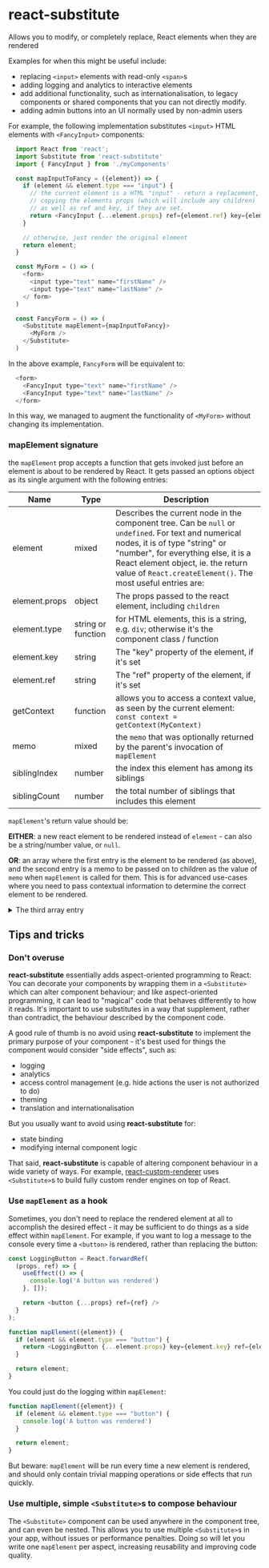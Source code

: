 # react-substitute

Allows you to modify, or completely replace, React elements when they are rendered

Examples for when this might be useful include:

* replacing `<input>` elements with read-only `<span>`s
* adding logging and analytics to interactive elements
* add additional functionality, such as internationalisation, to legacy components or shared components that you can not directly modify.
* adding admin buttons into an UI normally used by non-admin users

For example, the following implementation substitutes `<input>` HTML elements with `<FancyInput>` components:

```javascript
  import React from 'react';
  import Substitute from 'react-substitute'
  import { FancyInput } from './myComponents'

  const mapInputToFancy = ({element}) => {
    if (element && element.type === "input") {
      // the current element is a HTML "input" - return a replacement,
      // copying the elements props (which will include any children)
      // as well as ref and key, if they are set.
      return <FancyInput {...element.props} ref={element.ref} key={element.key} />
    }

    // otherwise, just render the original element
    return element;
  }

  const MyForm = () => (
    <form>
      <input type="text" name="firstName" />
      <input type="text" name="lastName" />
    </ form>
  )

  const FancyForm = () => (
    <Substitute mapElement={mapInputToFancy}>
      <MyForm />
    </Substitute>
  )
```

In the above example, `FancyForm` will be equivalent to:

```javascript
  <form>
    <FancyInput type="text" name="firstName" />
    <FancyInput type="text" name="lastName" />
  </form>
```

In this way, we managed to augment the functionality of `<MyForm>` without changing its implementation.

### mapElement signature

the `mapElement` prop accepts a function that gets invoked just before an element is about to be rendered by React. It gets passed an options object as its single argument with the following entries:

| Name           | Type               | Description
|----------------|--------------------|-------------
| element        | mixed              | Describes the current node in the component tree. Can be `null` or `undefined`. For text and numerical nodes, it is of type "string" or "number", for everything else, it is a React element object, ie. the return value of `React.createElement()`. The most useful entries are:
| element.props  | object             | The props passed to the react element, including `children`
| element.type   | string or function | for HTML elements, this is a string, e.g. `div`; otherwise it's the component class / function
| element.key    | string             | The "key" property of the element, if it's set
| element.ref    | string             | The "ref" property of the element, if it's set
| getContext     | function           | allows you to access a context value, as seen by the current element: `const context = getContext(MyContext)`
| memo           | mixed              | the `memo` that was optionally returned by the parent's invocation of `mapElement`
| siblingIndex   | number            | the index this element has among its siblings
| siblingCount   | number            | the total number of siblings that includes this element

`mapElement`'s return value should be:

**EITHER**: a new react element to be rendered instead of `element` - can also be a string/number value, or `null`.

**OR**: an array where the first entry is the element to be rendered (as above), and the second entry is a memo to be passed on to children as the value of `memo` when `mapElement` is called for them. This is for advanced use-cases where you need to pass contextual information to determine the correct element to be rendered.

<details>
  <summary>The third array entry</summary>

  When implementing `mapElement` to return an array, you can return a third object containing callbacks to be executed at different parts of the render process. 
  
  Currently, only one callback is supported: `onChildrenArrayResolved`, which is executed after the component's render function returns. It is passed the array of elements returned by the component.

  ```javascript
  function mapElement({element, memo}) => {
    return [element, memo, {
      onChildrenArraResolved: (childArray) => {
        console.log(`${element.type.name} contains ${childArray.length} entries`)
      }
    }]
  }
  ```

  More event hooks may added in the future.
</details>

## Tips and tricks

### Don't overuse

**react-substitute** essentially adds aspect-oriented programming to React: You can decorate your components by wrapping them in a `<Substitute>` which can alter component behaviour; and like aspect-oriented programming, it can lead to "magical" code that behaves differently to how it reads. It's important to use substitutes in a way that supplement, rather than contradict, the behaviour described by the component code.

A good rule of thumb is no avoid using **react-substitute** to implement the primary purpose of your component - it's best used for things the component would consider "side effects", such as:

- logging
- analytics
- access control management (e.g. hide actions the user is not authorized to do)
- theming
- translation and internationalisation

But you usually want to avoid using **react-substitute** for:

- state binding
- modifying internal component logic

That said, **react-substitute** is capable of altering component behaviour in a wide variety of ways. For example, [react-custom-renderer](../react-custom-renderer) uses `<Substitute>`s to build fully custom render engines on top of React.

### Use `mapElement` as a hook

Sometimes, you don't need to replace the rendered element at all to accomplish the desired effect - it may be sufficient to do things as a side effect within `mapElement`. For example, if you want to log a message to the console every time a `<button>` is rendered, rather than replacing the button:

```javascript
const LoggingButton = React.forwardRef(
  (props, ref) => {
    useEffect(() => {
      console.log('A button was rendered')
    }, []);

    return <button {...props} ref={ref} />
  }
);

function mapElement({element}) {
  if (element && element.type === "button") {
    return <LoggingButton {...element.props} key={element.key} ref={element.ref} />
  }

  return element;
}
```

You could just do the logging within `mapElement`:

```javascript
function mapElement({element}) {
  if (element && element.type === "button") {
    console.log('A button was rendered')
  }

  return element;
}
```

But beware: `mapElement` will be run every time a new element is rendered, and should only contain trivial mapping operations or side effects that run quickly.

### Use multiple, simple `<Substitute>`s to compose behaviour

The `<Substitute>` component can be used anywhere in the component tree, and can even be nested. This allows you to use multiple `<Substitute>`s in your app, without issues or performance penalties. Doing so will let you write one `mapElement` per aspect, increasing reusability and improving code quality.